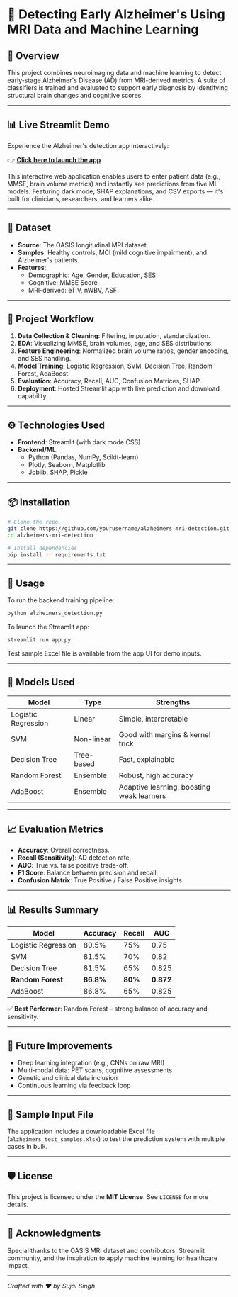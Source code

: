 
# 🧠 Detecting Early Alzheimer's Using MRI Data and Machine Learning

## 📝 Overview
This project combines neuroimaging data and machine learning to detect early-stage Alzheimer's Disease (AD) from MRI-derived metrics. A suite of classifiers is trained and evaluated to support early diagnosis by identifying structural brain changes and cognitive scores.

---

## 📊 Live Streamlit Demo

Experience the Alzheimer's detection app interactively:

👉 **[Click here to launch the app](https://alzheimer-detection-ml.streamlit.app/)**

This interactive web application enables users to enter patient data (e.g., MMSE, brain volume metrics) and instantly see predictions from five ML models. Featuring dark mode, SHAP explanations, and CSV exports — it's built for clinicians, researchers, and learners alike.

---

## 🧠 Dataset
- **Source**: The OASIS longitudinal MRI dataset.
- **Samples**: Healthy controls, MCI (mild cognitive impairment), and Alzheimer's patients.
- **Features**:
  - Demographic: Age, Gender, Education, SES
  - Cognitive: MMSE Score
  - MRI-derived: eTIV, nWBV, ASF

---

## 🔁 Project Workflow
1. **Data Collection & Cleaning**: Filtering, imputation, standardization.
2. **EDA**: Visualizing MMSE, brain volumes, age, and SES distributions.
3. **Feature Engineering**: Normalized brain volume ratios, gender encoding, and SES handling.
4. **Model Training**: Logistic Regression, SVM, Decision Tree, Random Forest, AdaBoost.
5. **Evaluation**: Accuracy, Recall, AUC, Confusion Matrices, SHAP.
6. **Deployment**: Hosted Streamlit app with live prediction and download capability.

---

## ⚙️ Technologies Used

- **Frontend**: Streamlit (with dark mode CSS)
- **Backend/ML**: 
  - Python (Pandas, NumPy, Scikit-learn)
  - Plotly, Seaborn, Matplotlib
  - Joblib, SHAP, Pickle

---

## 📦 Installation

```bash
# Clone the repo
git clone https://github.com/yourusername/alzheimers-mri-detection.git
cd alzheimers-mri-detection

# Install dependencies
pip install -r requirements.txt
```

---

## 🧪 Usage

To run the backend training pipeline:
```bash
python alzheimers_detection.py
```

To launch the Streamlit app:
```bash
streamlit run app.py
```

Test sample Excel file is available from the app UI for demo inputs.

---

## 🧮 Models Used

| Model               | Type         | Strengths                        |
|--------------------|--------------|----------------------------------|
| Logistic Regression| Linear       | Simple, interpretable            |
| SVM                | Non-linear   | Good with margins & kernel trick |
| Decision Tree      | Tree-based   | Fast, explainable                |
| Random Forest      | Ensemble     | Robust, high accuracy            |
| AdaBoost           | Ensemble     | Adaptive learning, boosting weak learners |

---

## 📈 Evaluation Metrics

- **Accuracy**: Overall correctness.
- **Recall (Sensitivity)**: AD detection rate.
- **AUC**: True vs. false positive trade-off.
- **F1 Score**: Balance between precision and recall.
- **Confusion Matrix**: True Positive / False Positive insights.

---

## 📊 Results Summary

| Model            | Accuracy | Recall | AUC   |
|------------------|----------|--------|-------|
| Logistic Regression | 80.5%   | 75%    | 0.75  |
| SVM                 | 81.5%   | 70%    | 0.82  |
| Decision Tree       | 81.5%   | 65%    | 0.825 |
| **Random Forest**   | **86.8%** | **80%**  | **0.872** |
| AdaBoost            | 86.8%   | 65%    | 0.825 |

✅ **Best Performer**: Random Forest – strong balance of accuracy and sensitivity.

---

## 🔮 Future Improvements

- Deep learning integration (e.g., CNNs on raw MRI)
- Multi-modal data: PET scans, cognitive assessments
- Genetic and clinical data inclusion
- Continuous learning via feedback loop

---

## 📄 Sample Input File

The application includes a downloadable Excel file (`alzheimers_test_samples.xlsx`) to test the prediction system with multiple cases in bulk.

---

## 🛡 License

This project is licensed under the **MIT License**. See `LICENSE` for more details.

---

## 🙏 Acknowledgments

Special thanks to the OASIS MRI dataset and contributors, Streamlit community, and the inspiration to apply machine learning for healthcare impact.

---

*Crafted with ❤️ by Sujal Singh*
